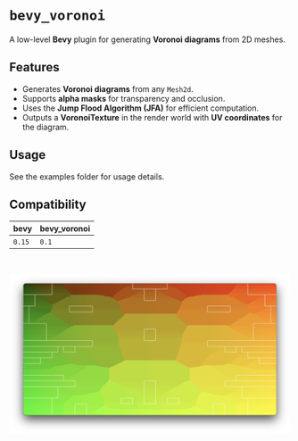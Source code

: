 # `bevy_voronoi`

A low-level **Bevy** plugin for generating **Voronoi diagrams** from 2D meshes.

## **Features**

- Generates **Voronoi diagrams** from any `Mesh2d`.
- Supports **alpha masks** for transparency and occlusion.
- Uses the **Jump Flood Algorithm (JFA)** for efficient computation.
- Outputs a **VoronoiTexture** in the render world with **UV coordinates** for the diagram.

## Usage

See the examples folder for usage details.


## Compatibility

| bevy   | bevy_voronoi |
| ------ | ------------ |
| `0.15` | `0.1`        |

<br />

![demo](https://github.com/malbernaz/bevy_voronoi/raw/main/static/demo.png)
